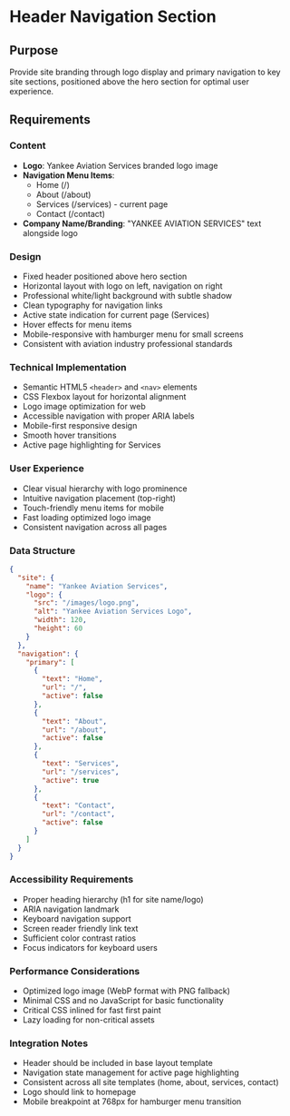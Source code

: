 # Header Navigation Section

## Purpose
Provide site branding through logo display and primary navigation to key site sections, positioned above the hero section for optimal user experience.

## Requirements

### Content
- **Logo**: Yankee Aviation Services branded logo image
- **Navigation Menu Items**:
  - Home (/)
  - About (/about)
  - Services (/services) - current page
  - Contact (/contact)
- **Company Name/Branding**: "YANKEE AVIATION SERVICES" text alongside logo

### Design
- Fixed header positioned above hero section
- Horizontal layout with logo on left, navigation on right
- Professional white/light background with subtle shadow
- Clean typography for navigation links
- Active state indication for current page (Services)
- Hover effects for menu items
- Mobile-responsive with hamburger menu for small screens
- Consistent with aviation industry professional standards

### Technical Implementation
- Semantic HTML5 `<header>` and `<nav>` elements
- CSS Flexbox layout for horizontal alignment
- Logo image optimization for web
- Accessible navigation with proper ARIA labels
- Mobile-first responsive design
- Smooth hover transitions
- Active page highlighting for Services

### User Experience
- Clear visual hierarchy with logo prominence
- Intuitive navigation placement (top-right)
- Touch-friendly menu items for mobile
- Fast loading optimized logo image
- Consistent navigation across all pages

### Data Structure
```json
{
  "site": {
    "name": "Yankee Aviation Services",
    "logo": {
      "src": "/images/logo.png",
      "alt": "Yankee Aviation Services Logo",
      "width": 120,
      "height": 60
    }
  },
  "navigation": {
    "primary": [
      {
        "text": "Home",
        "url": "/",
        "active": false
      },
      {
        "text": "About", 
        "url": "/about",
        "active": false
      },
      {
        "text": "Services",
        "url": "/services", 
        "active": true
      },
      {
        "text": "Contact",
        "url": "/contact",
        "active": false
      }
    ]
  }
}
```

### Accessibility Requirements
- Proper heading hierarchy (h1 for site name/logo)
- ARIA navigation landmark
- Keyboard navigation support
- Screen reader friendly link text
- Sufficient color contrast ratios
- Focus indicators for keyboard users

### Performance Considerations
- Optimized logo image (WebP format with PNG fallback)
- Minimal CSS and no JavaScript for basic functionality
- Critical CSS inlined for fast first paint
- Lazy loading for non-critical assets

### Integration Notes
- Header should be included in base layout template
- Navigation state management for active page highlighting
- Consistent across all site templates (home, about, services, contact)
- Logo should link to homepage
- Mobile breakpoint at 768px for hamburger menu transition
